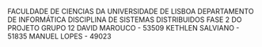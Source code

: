 FACULDADE DE CIENCIAS DA UNIVERSIDADE DE LISBOA
DEPARTAMENTO DE INFORMÁTICA 
DISCIPLINA DE SISTEMAS DISTRIBUIDOS
FASE 2 DO PROJETO
GRUPO 12
DAVID MAROUCO - 53509
KETHLEN SALVIANO - 51835 
MANUEL LOPES - 49023
